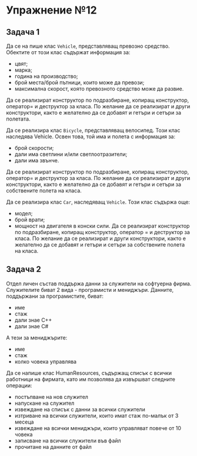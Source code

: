 # Упражнение №12

## Задача 1
Да се на пише клас `Vehicle`, представляващ превозно средство. Обектите от този клас съдържат информация за:
- цвят;
- марка;
- година на производство;
- брой места/брой пътници, които може да превози;
- максимална скорост, която превозното средство може да развие.

Да се реализират конструктор по подразбиране, копиращ конструктор, оператор= и деструктор за класа. По желание да се реализират и други конструктори, както е желателно да се добавят и гетъри и сетъри за полетата.

Да се реализира клас `Bicycle`, представляващ велосипед. Този клас наследява Vehicle. Освен това, той има и полета с информация за:
- брой скорости;
- дали има светлини и/или светлоотразители;
- дали има звънче.

Да се реализират конструктор по подразбиране, копиращ конструктор, оператор= и деструктор за класа. По желание да се реализират и други конструктори, както е желателно да се добавят и гетъри и сетъри за собствените полета на класа. 


Да се реализира клас `Car`, наследяващ `Vehicle`. Този клас съдържа още:
- модел;
- брой врати;
- мощност на двигателя в конски сили.
Да се реализират конструктор по подразбиране, копиращ конструктор, оператор = и деструктор за класа. По желание да се реализират и други конструктори, както е желателно да се добавят и гетъри и сетъри за собствените полета на класа.

## Задача 2
Отдел личен състав поддържа данни за служители на софтуерна фирма. Служителите биват 2 вида - програмисти и мениджъри.
Данните, поддържани за програмистите, биват:
  * име
  * стаж
  * дали знае C++
  * дали знае C#

А тези за мениджърите:
  * име 
  * стаж
  * колко човека управлява

Да се напише клас HumanResources, съдържащ списък с всички работници на фирмата, като им позволява да извършват следните операции:
  * постъпване на нов служител
  * напускане на служител
  * извеждане на списък с данни за всички служители
  * изтриване на всички служители, които имат стаж по-малък от 3 месеца
  * извеждане на всички мениджъри, които управляват повече от 10 човека
  * записване на всички служители във файл
  * прочитане на данните от файл

